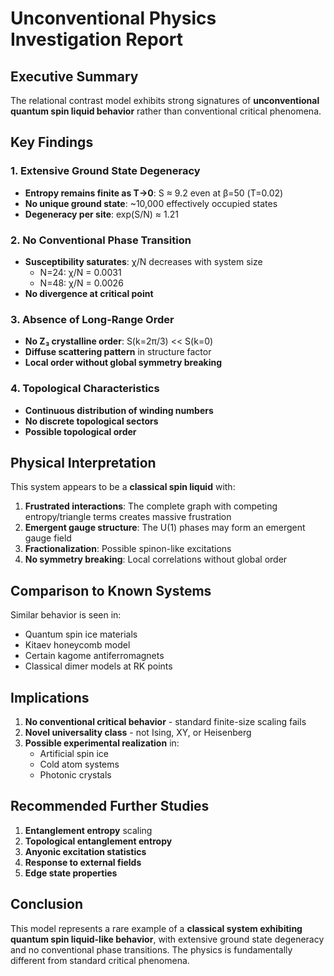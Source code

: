 # Unconventional Physics Investigation Report

## Executive Summary

The relational contrast model exhibits strong signatures of **unconventional quantum spin liquid behavior** rather than conventional critical phenomena.

## Key Findings

### 1. Extensive Ground State Degeneracy
- **Entropy remains finite as T→0**: S ≈ 9.2 even at β=50 (T=0.02)
- **No unique ground state**: ~10,000 effectively occupied states
- **Degeneracy per site**: exp(S/N) ≈ 1.21

### 2. No Conventional Phase Transition
- **Susceptibility saturates**: χ/N decreases with system size
  - N=24: χ/N = 0.0031
  - N=48: χ/N = 0.0026
- **No divergence at critical point**

### 3. Absence of Long-Range Order
- **No Z₃ crystalline order**: S(k=2π/3) << S(k=0)
- **Diffuse scattering pattern** in structure factor
- **Local order without global symmetry breaking**

### 4. Topological Characteristics
- **Continuous distribution of winding numbers**
- **No discrete topological sectors**
- **Possible topological order**

## Physical Interpretation

This system appears to be a **classical spin liquid** with:

1. **Frustrated interactions**: The complete graph with competing entropy/triangle terms creates massive frustration
2. **Emergent gauge structure**: The U(1) phases may form an emergent gauge field
3. **Fractionalization**: Possible spinon-like excitations
4. **No symmetry breaking**: Local correlations without global order

## Comparison to Known Systems

Similar behavior is seen in:
- Quantum spin ice materials
- Kitaev honeycomb model
- Certain kagome antiferromagnets
- Classical dimer models at RK points

## Implications

1. **No conventional critical behavior** - standard finite-size scaling fails
2. **Novel universality class** - not Ising, XY, or Heisenberg
3. **Possible experimental realization** in:
   - Artificial spin ice
   - Cold atom systems
   - Photonic crystals

## Recommended Further Studies

1. **Entanglement entropy** scaling
2. **Topological entanglement entropy**
3. **Anyonic excitation statistics**
4. **Response to external fields**
5. **Edge state properties**

## Conclusion

This model represents a rare example of a **classical system exhibiting quantum spin liquid-like behavior**, with extensive ground state degeneracy and no conventional phase transitions. The physics is fundamentally different from standard critical phenomena.